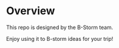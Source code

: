 <p align="center">
  <a href="https://a8-bstorm.herokuapp.com/" target="_blank">
  </a>
</p>


# Overview
This repo is designed by the B-Storm team. 

Enjoy using it to B-storm ideas for your trip!
